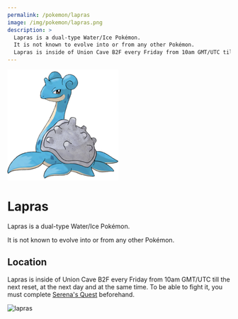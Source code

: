 ```yaml
---
permalink: /pokemon/lapras
image: /img/pokemon/lapras.png
description: >
  Lapras is a dual-type Water/Ice Pokémon.
  It is not known to evolve into or from any other Pokémon.
  Lapras is inside of Union Cave B2F every Friday from 10am GMT/UTC till the next reset, at the next day and at the same time. To be able to fight it, you must complete Serena's quest beforehand.
---
```


![lapras](/img/pokemon/lapras.png)

# Lapras

Lapras is a dual-type Water/Ice Pokémon.

It is not known to evolve into or from any other Pokémon.

## Location

Lapras is inside of Union Cave B2F every Friday from 10am GMT/UTC till the next
reset, at the next day and at the same time. To be able to fight it, you must
complete [Serena's Quest](/quests/serenas-quest) beforehand.

![lapras](https://i.imgur.com/gzkBpSV.png)
